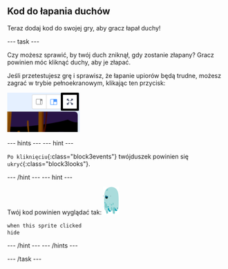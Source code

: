 ## Kod do łapania duchów

Teraz dodaj kod do swojej gry, aby gracz łapał duchy!

--- task ---

Czy możesz sprawić, by twój duch zniknął, gdy zostanie złapany? Gracz powinien móc kliknąć duchy, aby je złapać.

Jeśli przetestujesz grę i sprawisz, że łapanie upiorów będą trudne, możesz zagrać w trybie pełnoekranowym, klikając ten przycisk:

![zrzut ekranu](images/ghost-fullscreen-annotated.png)

--- hints ---
 --- hint ---

`Po kliknięciu`{:class="block3events"} twójduszek powinien się `ukryć`{:class="block3looks"}.

--- /hint --- --- hint ---

Twój kod powinien wyglądać tak: ![duszek ducha](images/ghost-sprite.png)

```blocks3
when this sprite clicked
hide
```

--- /hint --- --- /hints ---

--- /task ---